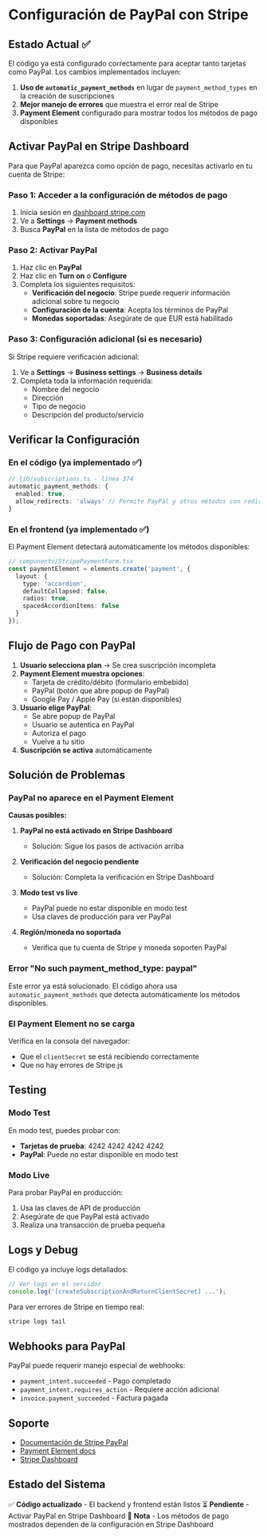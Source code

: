 # Configuración de PayPal con Stripe

## Estado Actual ✅

El código ya está configurado correctamente para aceptar tanto tarjetas como PayPal. Los cambios implementados incluyen:

1. **Uso de `automatic_payment_methods`** en lugar de `payment_method_types` en la creación de suscripciones
2. **Mejor manejo de errores** que muestra el error real de Stripe
3. **Payment Element** configurado para mostrar todos los métodos de pago disponibles

## Activar PayPal en Stripe Dashboard

Para que PayPal aparezca como opción de pago, necesitas activarlo en tu cuenta de Stripe:

### Paso 1: Acceder a la configuración de métodos de pago

1. Inicia sesión en [dashboard.stripe.com](https://dashboard.stripe.com)
2. Ve a **Settings** → **Payment methods**
3. Busca **PayPal** en la lista de métodos de pago

### Paso 2: Activar PayPal

1. Haz clic en **PayPal**
2. Haz clic en **Turn on** o **Configure**
3. Completa los siguientes requisitos:
   - **Verificación del negocio**: Stripe puede requerir información adicional sobre tu negocio
   - **Configuración de la cuenta**: Acepta los términos de PayPal
   - **Monedas soportadas**: Asegúrate de que EUR está habilitado

### Paso 3: Configuración adicional (si es necesario)

Si Stripe requiere verificación adicional:

1. Ve a **Settings** → **Business settings** → **Business details**
2. Completa toda la información requerida:
   - Nombre del negocio
   - Dirección
   - Tipo de negocio
   - Descripción del producto/servicio

## Verificar la Configuración

### En el código (ya implementado ✅)

```typescript
// lib/subscriptions.ts - línea 374
automatic_payment_methods: {
  enabled: true,
  allow_redirects: 'always' // Permite PayPal y otros métodos con redirección
}
```

### En el frontend (ya implementado ✅)

El Payment Element detectará automáticamente los métodos disponibles:

```typescript
// components/StripePaymentForm.tsx
const paymentElement = elements.create('payment', {
  layout: {
    type: 'accordion',
    defaultCollapsed: false,
    radios: true,
    spacedAccordionItems: false
  }
});
```

## Flujo de Pago con PayPal

1. **Usuario selecciona plan** → Se crea suscripción incompleta
2. **Payment Element muestra opciones**:
   - Tarjeta de crédito/débito (formulario embebido)
   - PayPal (botón que abre popup de PayPal)
   - Google Pay / Apple Pay (si están disponibles)
3. **Usuario elige PayPal**:
   - Se abre popup de PayPal
   - Usuario se autentica en PayPal
   - Autoriza el pago
   - Vuelve a tu sitio
4. **Suscripción se activa** automáticamente

## Solución de Problemas

### PayPal no aparece en el Payment Element

**Causas posibles:**

1. **PayPal no está activado en Stripe Dashboard**
   - Solución: Sigue los pasos de activación arriba

2. **Verificación del negocio pendiente**
   - Solución: Completa la verificación en Stripe Dashboard

3. **Modo test vs live**
   - PayPal puede no estar disponible en modo test
   - Usa claves de producción para ver PayPal

4. **Región/moneda no soportada**
   - Verifica que tu cuenta de Stripe y moneda soporten PayPal

### Error "No such payment_method_type: paypal"

Este error ya está solucionado. El código ahora usa `automatic_payment_methods` que detecta automáticamente los métodos disponibles.

### El Payment Element no se carga

Verifica en la consola del navegador:
- Que el `clientSecret` se está recibiendo correctamente
- Que no hay errores de Stripe.js

## Testing

### Modo Test

En modo test, puedes probar con:
- **Tarjetas de prueba**: 4242 4242 4242 4242
- **PayPal**: Puede no estar disponible en modo test

### Modo Live

Para probar PayPal en producción:
1. Usa las claves de API de producción
2. Asegúrate de que PayPal está activado
3. Realiza una transacción de prueba pequeña

## Logs y Debug

El código ya incluye logs detallados:

```typescript
// Ver logs en el servidor
console.log('[createSubscriptionAndReturnClientSecret] ...');
```

Para ver errores de Stripe en tiempo real:
```bash
stripe logs tail
```

## Webhooks para PayPal

PayPal puede requerir manejo especial de webhooks:

- `payment_intent.succeeded` - Pago completado
- `payment_intent.requires_action` - Requiere acción adicional
- `invoice.payment_succeeded` - Factura pagada

## Soporte

- [Documentación de Stripe PayPal](https://stripe.com/docs/payments/paypal)
- [Payment Element docs](https://stripe.com/docs/payments/payment-element)
- [Stripe Dashboard](https://dashboard.stripe.com)

## Estado del Sistema

✅ **Código actualizado** - El backend y frontend están listos
⏳ **Pendiente** - Activar PayPal en Stripe Dashboard
📝 **Nota** - Los métodos de pago mostrados dependen de la configuración en Stripe Dashboard
